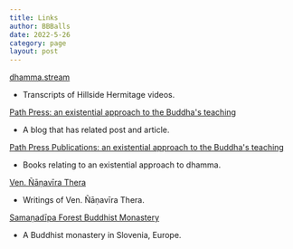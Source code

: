 ```yaml
---
title: Links
author: BBBalls
date: 2022-5-26
category: page
layout: post
---
```


[dhamma.stream](https://dhamma.stream/)

- Transcripts of Hillside Hermitage videos.

[Path Press: an existential approach to the Buddha's teaching](https://pathpress.org/)

- A blog that has related post and article.

[Path Press Publications: an existential approach to the Buddha's teaching](https://www.pathpresspublications.com/en/page/home)

- Books relating to an existential approach to dhamma.

[Ven. Ñāṇavīra Thera](https://www.nanavira.org/)

- Writings of Ven. Ñāṇavīra Thera.

[Samaṇadīpa Forest Buddhist Monastery](https://www.samanadipa.org/)

- A Buddhist monastery in Slovenia, Europe.
